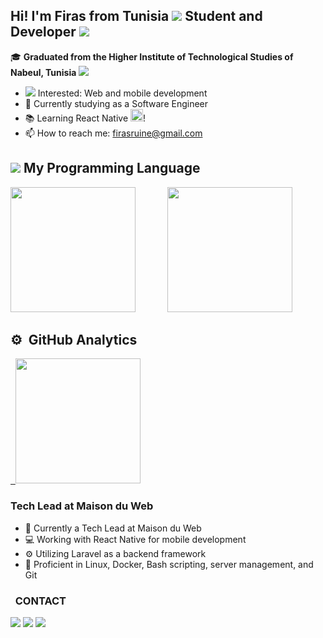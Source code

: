 ## Hi! I'm Firas from Tunisia <img src="https://img.icons8.com/color/20/000000/tunisia.png"/>  Student and Developer <img src="https://img.icons8.com/color-glass/30/000000/developer.png"/> 

🎓 **Graduated from the Higher Institute of Technological Studies of Nabeul, Tunisia** <img src="https://img.icons8.com/color/20/000000/tunisia-circular.png"/>

- <img src="https://img.icons8.com/external-victoruler-flat-victoruler/25/000000/external-interest-business-and-finance-victoruler-flat-victoruler.png"/> Interested: Web and mobile development
- 🌱 Currently studying as a Software Engineer
- 📚 Learning React Native <img height=20 src="https://img.icons8.com/nolan/100/react-native.png"/>! 
- 📫 How to reach me: firasruine@gmail.com

## <img src="https://img.icons8.com/external-icongeek26-outline-colour-icongeek26/30/000000/external-tools-carpentry-icongeek26-outline-colour-icongeek26.png"/>   My Programming Language

<p> 
  <img height="200" src="https://github-readme-stats.vercel.app/api/top-langs/?username=Firas-Ruine&langs_count=8&layout=compact&hide=Makefile,Less,Twig,SCSS,ruby,shell,SWIFT,objective-c,kotlin,css,purebasic&theme=nightowl&show_icons=true&count_private=true"> &nbsp; &nbsp; &nbsp; &nbsp;&nbsp;&nbsp;&nbsp;&nbsp; 
  <img height="200" src="https://github-readme-stats-eight-theta.vercel.app/api/top-langs/?username=Firas-Ruine&layout=compact&langs_count=10&hide=Makefile,Twig&theme=nightowl&show_icons=true&count_private=true"/>
</p>

## ⚙️ &nbsp;GitHub Analytics

<p align="left">
  <a href="https://github.com/Firas-Ruine">
    &nbsp; <img height="200" src="https://github-readme-stats-eight-theta.vercel.app/api?username=Firas-Ruine&show_icons=true&theme=nightowl&include_all_commits=true&count_private=true"/>    
  </a> 
</p>

### Tech Lead at Maison du Web

- 🚀 Currently a Tech Lead at Maison du Web
- 💻 Working with React Native for mobile development
- ⚙️ Utilizing Laravel as a backend framework
- 🐧 Proficient in Linux, Docker, Bash scripting, server management, and Git

### &nbsp; CONTACT 

[<img src="https://img.icons8.com/color/30/4a90e2/linkedin.png"/>][linkedin]
[<img src="https://img.icons8.com/ios-filled/30/4a90e2/facebook-circled.png"/>][facebook]
[<img src="https://img.icons8.com/fluency/30/4a90e2/instagram-new.png"/>][instagram]

[facebook]: https://www.facebook.com/firas.ruine/
[instagram]: https://www.instagram.com/firas_ruine/
[linkedin]: https://www.linkedin.com/in/firasruine/
